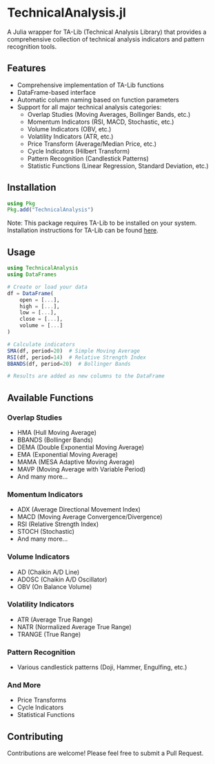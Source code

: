# TechnicalAnalysis.jl

A Julia wrapper for TA-Lib (Technical Analysis Library) that provides a comprehensive collection of technical analysis indicators and pattern recognition tools.

## Features

- Comprehensive implementation of TA-Lib functions
- DataFrame-based interface
- Automatic column naming based on function parameters
- Support for all major technical analysis categories:
  - Overlap Studies (Moving Averages, Bollinger Bands, etc.)
  - Momentum Indicators (RSI, MACD, Stochastic, etc.)
  - Volume Indicators (OBV, etc.)
  - Volatility Indicators (ATR, etc.)
  - Price Transform (Average/Median Price, etc.)
  - Cycle Indicators (Hilbert Transform)
  - Pattern Recognition (Candlestick Patterns)
  - Statistic Functions (Linear Regression, Standard Deviation, etc.)

## Installation

```julia
using Pkg
Pkg.add("TechnicalAnalysis")
```

Note: This package requires TA-Lib to be installed on your system. Installation instructions for TA-Lib can be found [here](https://ta-lib.org/hdr_dw.html).

## Usage

```julia
using TechnicalAnalysis
using DataFrames

# Create or load your data
df = DataFrame(
    open = [...],
    high = [...],
    low = [...],
    close = [...],
    volume = [...]
)

# Calculate indicators
SMA(df, period=20)  # Simple Moving Average
RSI(df, period=14)  # Relative Strength Index
BBANDS(df, period=20)  # Bollinger Bands

# Results are added as new columns to the DataFrame
```

## Available Functions

### Overlap Studies
- HMA (Hull Moving Average)
- BBANDS (Bollinger Bands)
- DEMA (Double Exponential Moving Average)
- EMA (Exponential Moving Average)
- MAMA (MESA Adaptive Moving Average)
- MAVP (Moving Average with Variable Period)
- And many more...

### Momentum Indicators
- ADX (Average Directional Movement Index)
- MACD (Moving Average Convergence/Divergence)
- RSI (Relative Strength Index)
- STOCH (Stochastic)
- And many more...

### Volume Indicators
- AD (Chaikin A/D Line)
- ADOSC (Chaikin A/D Oscillator)
- OBV (On Balance Volume)

### Volatility Indicators
- ATR (Average True Range)
- NATR (Normalized Average True Range)
- TRANGE (True Range)

### Pattern Recognition
- Various candlestick patterns (Doji, Hammer, Engulfing, etc.)

### And More
- Price Transforms
- Cycle Indicators
- Statistical Functions

## Contributing

Contributions are welcome! Please feel free to submit a Pull Request.
